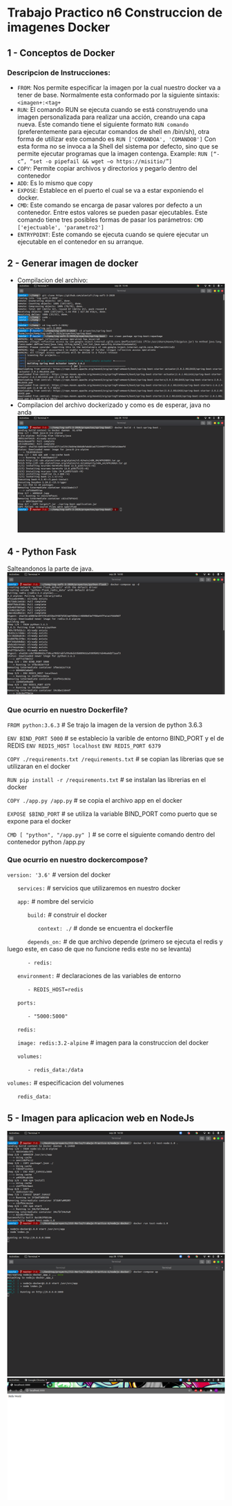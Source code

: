 # Trabajo Practico n6 Construccion de imagenes Docker
## 1 - Conceptos de Docker
### Descripcion de Instrucciones:
* `FROM`: Nos permite especificar la imagen por la cual nuestro docker va a tener de base. Normalmente esta conformado por la siguiente sintaxis: `<imagen+:<tag+`
* `RUN`: El comando RUN se ejecuta cuando se está construyendo una imagen personalizada para realizar una acción, creando una capa nueva. Este comando tiene el siguiente formato `RUN comando` (preferentemente para ejecutar comandos de shell en /bin/sh), otra forma de utilizar este comando es `RUN ['COMANDOA', 'COMANDOB']` Con esta forma no se invoca a la Shell del sistema por defecto, sino que se permite ejecutar programas que la imagen contenga. Example: `RUN [“-c”, “set -o pipefail && wget –o https://misitio/”]`
* `COPY`: Permite copiar archivos y directorios y pegarlo dentro del contenedor
* `ADD`: Es lo mismo que copy
* `EXPOSE`: Establece en el puerto el cual se va a estar exponiendo el docker.
* `CMD`: Este comando se encarga de pasar valores por defecto a un contenedor. Entre estos valores se pueden pasar ejecutables. Este comando tiene tres posibles formas de pasar los parámetros: `CMD ['ejectuable', 'parametro2']`
* `ENTRYPOINT`: Este comando se ejecuta cuando se quiere ejecutar un ejecutable en el contenedor en su arranque.
## 2 - Generar imagen de docker
* Compilacion del archivo:
![alt text](https://github.com/SantiagoMerlo/IS3-Merlo/blob/master/Trabajo-Practico-6/images/1.png)
* Compilacion del archivo dockerizado y como es de esperar, java no anda
![alt text](https://github.com/SantiagoMerlo/IS3-Merlo/blob/master/Trabajo-Practico-6/images/2.png)

## 4 - Python Fask
Salteandonos la parte de java.
![alt text](https://github.com/SantiagoMerlo/IS3-Merlo/blob/master/Trabajo-Practico-6/images/3.png)
### Que ocurrio en nuestro Dockerfile?
`FROM python:3.6.3` # Se trajo la imagen de la version de python 3.6.3

`ENV BIND_PORT 5000` # se establecio la varible de entorno BIND_PORT y el de REDIS
`ENV REDIS_HOST localhost`
`ENV REDIS_PORT 6379`

`COPY ./requirements.txt /requirements.txt` # se copian las librerias que se utilizaran en el docker

`RUN pip install -r /requirements.txt` # se instalan las librerias en el docker

`COPY ./app.py /app.py` # se copia el archivo app en el docker

`EXPOSE $BIND_PORT` # se utiliza la variable BIND_PORT como puerto que se expone para el docker

`CMD [ "python", "/app.py" ]` # se corre el siguiente comando dentro del contenedor python /app.py

### Que ocurrio en nuestro dockercompose?
`version: '3.6'` # version del docker

&nbsp;&nbsp;&nbsp;&nbsp;&nbsp;&nbsp;`services:` # servicios que utilizaremos en nuestro docker

&nbsp;&nbsp;&nbsp;&nbsp;&nbsp;&nbsp;`app:` # nombre del servicio

&nbsp;&nbsp;&nbsp;&nbsp;&nbsp;&nbsp;&nbsp;&nbsp;&nbsp;&nbsp;&nbsp;&nbsp;`build:` # construir el docker

&nbsp;&nbsp;&nbsp;&nbsp;&nbsp;&nbsp;&nbsp;&nbsp;&nbsp;&nbsp;&nbsp;&nbsp;&nbsp;&nbsp;&nbsp;&nbsp;&nbsp;&nbsp;`context: ./` # donde se encuentra el dockerfile

&nbsp;&nbsp;&nbsp;&nbsp;&nbsp;&nbsp;&nbsp;&nbsp;&nbsp;&nbsp;&nbsp;&nbsp;`depends_on:` # de que archivo depende (primero se ejecuta el redis y luego este, en caso de que no funcione redis este no se levanta)

&nbsp;&nbsp;&nbsp;&nbsp;&nbsp;&nbsp;&nbsp;&nbsp;&nbsp;&nbsp;&nbsp;&nbsp;`- redis:`

&nbsp;&nbsp;&nbsp;&nbsp;&nbsp;&nbsp;`environment:` # declaraciones de las variables de entorno

&nbsp;&nbsp;&nbsp;&nbsp;&nbsp;&nbsp;&nbsp;&nbsp;&nbsp;&nbsp;&nbsp;&nbsp;`- REDIS_HOST=redis`

&nbsp;&nbsp;&nbsp;&nbsp;&nbsp;&nbsp;`ports:`

&nbsp;&nbsp;&nbsp;&nbsp;&nbsp;&nbsp;&nbsp;&nbsp;&nbsp;&nbsp;&nbsp;&nbsp;`- "5000:5000"`

&nbsp;&nbsp;&nbsp;&nbsp;&nbsp;&nbsp;`redis:`

&nbsp;&nbsp;&nbsp;&nbsp;&nbsp;&nbsp;`image: redis:3.2-alpine` # imagen para la construccion del docker

&nbsp;&nbsp;&nbsp;&nbsp;&nbsp;&nbsp;`volumes:`

&nbsp;&nbsp;&nbsp;&nbsp;&nbsp;&nbsp;&nbsp;&nbsp;&nbsp;&nbsp;&nbsp;&nbsp;`- redis_data:/data`

`volumes:` # especificacion del volumenes

&nbsp;&nbsp;&nbsp;&nbsp;&nbsp;&nbsp;`redis_data:`

## 5 - Imagen para aplicacion web en NodeJs
![alt text](https://github.com/SantiagoMerlo/IS3-Merlo/blob/master/Trabajo-Practico-6/images/4.png)
![alt text](https://github.com/SantiagoMerlo/IS3-Merlo/blob/master/Trabajo-Practico-6/images/5.png)
![alt text](https://github.com/SantiagoMerlo/IS3-Merlo/blob/master/Trabajo-Practico-6/images/6.png)
